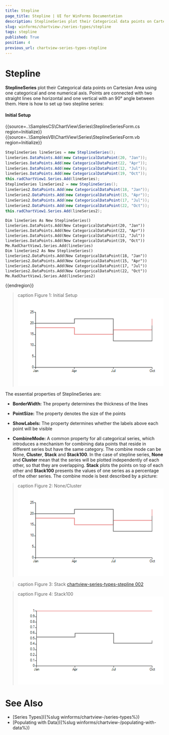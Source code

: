 ```yaml
---
title: Stepline
page_title: Stepline | UI for WinForms Documentation
description: SteplineSeries plot their Categorical data points on Cartesian Area using one categorical and one numerical axis
slug: winforms/chartview-/series-types/stepline
tags: stepline
published: True
position: 4
previous_url: chartview-series-types-stepline
---
```


# Stepline

__SteplineSeries__ plot their Categorical data points on Cartesian Area using one categorical and one numerical axis. Points are connected with two straight lines one horizontal and one vertical with an 90° angle between them. Here is how to set up two stepline series:

#### Initial Setup

{{source=..\SamplesCS\ChartView\Series\SteplineSeriesForm.cs region=Initialize}} 
{{source=..\SamplesVB\ChartView\Series\SteplineSeriesForm.vb region=Initialize}} 

````C#
SteplineSeries lineSeries = new SteplineSeries();
lineSeries.DataPoints.Add(new CategoricalDataPoint(20, "Jan"));
lineSeries.DataPoints.Add(new CategoricalDataPoint(22, "Apr"));
lineSeries.DataPoints.Add(new CategoricalDataPoint(12, "Jul"));
lineSeries.DataPoints.Add(new CategoricalDataPoint(19, "Oct"));
this.radChartView1.Series.Add(lineSeries);
SteplineSeries lineSeries2 = new SteplineSeries();
lineSeries2.DataPoints.Add(new CategoricalDataPoint(18, "Jan"));
lineSeries2.DataPoints.Add(new CategoricalDataPoint(15, "Apr"));
lineSeries2.DataPoints.Add(new CategoricalDataPoint(17, "Jul"));
lineSeries2.DataPoints.Add(new CategoricalDataPoint(22, "Oct"));
this.radChartView1.Series.Add(lineSeries2);

````
````VB.NET
Dim lineSeries As New SteplineSeries()
lineSeries.DataPoints.Add(New CategoricalDataPoint(20, "Jan"))
lineSeries.DataPoints.Add(New CategoricalDataPoint(22, "Apr"))
lineSeries.DataPoints.Add(New CategoricalDataPoint(12, "Jul"))
lineSeries.DataPoints.Add(New CategoricalDataPoint(19, "Oct"))
Me.RadChartView1.Series.Add(lineSeries)
Dim lineSeries2 As New SteplineSeries()
lineSeries2.DataPoints.Add(New CategoricalDataPoint(18, "Jan"))
lineSeries2.DataPoints.Add(New CategoricalDataPoint(15, "Apr"))
lineSeries2.DataPoints.Add(New CategoricalDataPoint(17, "Jul"))
lineSeries2.DataPoints.Add(New CategoricalDataPoint(22, "Oct"))
Me.RadChartView1.Series.Add(lineSeries2)

````

{{endregion}} 

>caption Figure 1: Initial Setup
![chartview-series-types-stepline 001](images/chartview-series-types-stepline001.png)

The essential properties of SteplineSeries are:

* __BorderWidth:__ Тhe property determines the thickness of the lines
            
* __PointSize:__ Тhe property denotes the size of the points
            
* __ShowLabels:__ Тhe property determines whether the labels above each point will be visible
            
* __CombineMode:__ А common property for all categorical series, which introduces a mechanism for combining data points that reside in different series but have the same category. The combine mode can be None, __Cluster__, __Stack__ and __Stack100__. In the case of stepline series, __None__ and __Cluster__ mean that the series will be plotted independently of each other, so that they are overlapping. __Stack__ plots the points on top of each other and __Stack100__ presents the values of one series as a percentage of the other series. The combine mode is best described by a picture:

>caption Figure 2: None/Cluster
![chartview-series-types-stepline 001](images/chartview-series-types-stepline001.png)

>caption Figure 3: Stack
[chartview-series-types-stepline 002](images/chartview-series-types-stepline002.png)

>caption Figure 4: Stack100
![chartview-series-types-stepline 003](images/chartview-series-types-stepline003.png)

# See Also

* [Series Types]({%slug winforms/chartview-/series-types%})
* [Populating with Data]({%slug winforms/chartview-/populating-with-data%})